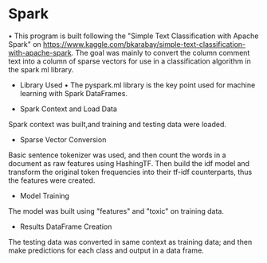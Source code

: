 # Spark


• This program is built following the "Simple Text Classification with Apache Spark" on https://www.kaggle.com/bkarabay/simple-text-classification-with-apache-spark. The goal was mainly to convert the column comment text into a column of sparse vectors for use in a classification algorithm in the spark ml library. 

- Library Used
• The pyspark.ml library is the key point used for machine learning with Spark DataFrames.


- Spark Context and Load Data

Spark context was built,and training and testing data were loaded.

- Sparse Vector Conversion

Basic sentence tokenizer was used, and then count the words in a document as raw features using HashingTF. Then build the idf model and transform the original token frequencies into their tf-idf counterparts, thus the features were created.

- Model Training

 The model was built using "features" and "toxic" on training data.
 
 - Results DataFrame Creation
 
 The testing data was converted in same context as training data; and then make predictions for each class and output in a data 
frame.
